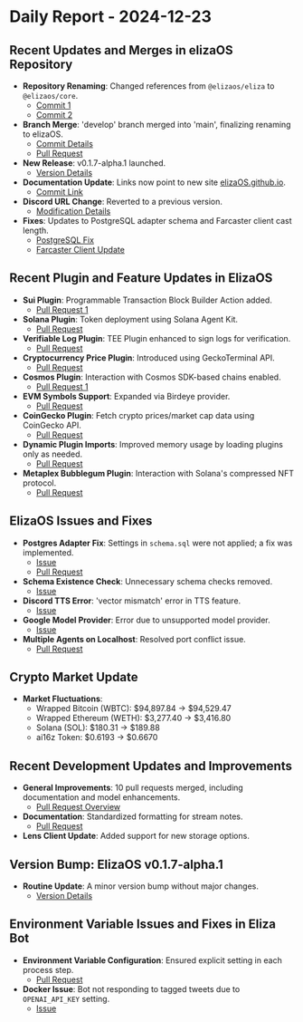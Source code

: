 # Daily Report - 2024-12-23

## Recent Updates and Merges in elizaOS Repository

- **Repository Renaming**: Changed references from `@elizaos/eliza` to `@elizaos/core`.
  - [Commit 1](https://github.com/elizaOS/eliza/commit/00377106e6f947f3b439716559d84798f16c4d36)
  - [Commit 2](https://github.com/elizaOS/eliza/commit/634e45ef7ca67367588d7d18ab0c71365acd75fe)
- **Branch Merge**: 'develop' branch merged into 'main', finalizing renaming to elizaOS.
  - [Commit Details](https://github.com/elizaOS/eliza/commit/7a3acdf906e1c899475b007c4fcc3ef471916718)
  - [Pull Request](https://github.com/elizaOS/eliza/pull/1356)
- **New Release**: v0.1.7-alpha.1 launched.
  - [Version Details](https://github.com/elizaOS/eliza/commit/77b5b7d8757241168b2a6c07231ab07bcdea05a2)
- **Documentation Update**: Links now point to new site [elizaOS.github.io](https://elizaOS.github.io/eliza/).
  - [Commit Link](https://github.com/elizaOS/eliza/commit/a07654a616a0073c2107512779b2d7784b159628)
- **Discord URL Change**: Reverted to a previous version.
  - [Modification Details](https://github.com/elizaOS/eliza/commit/4d6a7a1bf11bcbfa16883bf8664b8ce7cd849c5c)
- **Fixes**: Updates to PostgreSQL adapter schema and Farcaster client cast length.
  - [PostgreSQL Fix](https://github.com/elizaOS/eliza/commit/e15dd540f01dc8a91643dd50810479b19a838765)
  - [Farcaster Client Update](https://github.com/elizaOS/eliza/commit/b9d819eb5cb8f9b289772b901a35006ae23f2b35)

## Recent Plugin and Feature Updates in ElizaOS

- **Sui Plugin**: Programmable Transaction Block Builder Action added.
  - [Pull Request 1](https://github.com/elizaOS/eliza/pull/1381)
- **Solana Plugin**: Token deployment using Solana Agent Kit.
  - [Pull Request](https://github.com/elizaOS/eliza/pull/1373)
- **Verifiable Log Plugin**: TEE Plugin enhanced to sign logs for verification.
  - [Pull Request](https://github.com/elizaOS/eliza/pull/1369)
- **Cryptocurrency Price Plugin**: Introduced using GeckoTerminal API.
  - [Pull Request](https://github.com/elizaOS/eliza/pull/1364)
- **Cosmos Plugin**: Interaction with Cosmos SDK-based chains enabled.
  - [Pull Request 1](https://github.com/elizaOS/eliza/pull/1354)
- **EVM Symbols Support**: Expanded via Birdeye provider.
  - [Pull Request](https://github.com/elizaOS/eliza/pull/1366)
- **CoinGecko Plugin**: Fetch crypto prices/market cap data using CoinGecko API.
  - [Pull Request](https://github.com/elizaOS/eliza/pull/1382)
- **Dynamic Plugin Imports**: Improved memory usage by loading plugins only as needed.
  - [Pull Request](https://github.com/elizaOS/eliza/pull/1383)
- **Metaplex Bubblegum Plugin**: Interaction with Solana's compressed NFT protocol.
  - [Pull Request](https://github.com/elizaOS/eliza/pull/1386)

## ElizaOS Issues and Fixes

- **Postgres Adapter Fix**: Settings in `schema.sql` were not applied; a fix was implemented.
  - [Issue](https://github.com/elizaOS/eliza/issues/1378)
  - [Pull Request](https://github.com/elizaOS/eliza/pull/1379)
- **Schema Existence Check**: Unnecessary schema checks removed.
  - [Issue](https://github.com/elizaOS/eliza/issues/1376)
- **Discord TTS Error**: 'vector mismatch' error in TTS feature.
  - [Issue](https://github.com/elizaOS/eliza/issues/1349)
- **Google Model Provider**: Error due to unsupported model provider.
  - [Issue](https://github.com/elizaOS/eliza/issues/1368)
- **Multiple Agents on Localhost**: Resolved port conflict issue.
  - [Pull Request](https://github.com/elizaOS/eliza/pull/1415)

## Crypto Market Update

- **Market Fluctuations**:
  - Wrapped Bitcoin (WBTC): $94,897.84 → $94,529.47
  - Wrapped Ethereum (WETH): $3,277.40 → $3,416.80
  - Solana (SOL): $180.31 → $189.88
  - ai16z Token: $0.6193 → $0.6670

## Recent Development Updates and Improvements

- **General Improvements**: 10 pull requests merged, including documentation and model enhancements.
  - [Pull Request Overview](https://github.com/elizaOS/eliza/pull/1399)
- **Documentation**: Standardized formatting for stream notes.
  - [Pull Request](https://github.com/elizaOS/eliza/pull/1399)
- **Lens Client Update**: Added support for new storage options.

## Version Bump: ElizaOS v0.1.7-alpha.1

- **Routine Update**: A minor version bump without major changes.
  - [Version Details](https://github.com/elizaOS/eliza/commit/27fea7888427ce3be553dd1c3cc592d1425b0f4c)

## Environment Variable Issues and Fixes in Eliza Bot

- **Environment Variable Configuration**: Ensured explicit setting in each process step.
  - [Pull Request](https://github.com/elizaOS/eliza/pull/1374)
- **Docker Issue**: Bot not responding to tagged tweets due to `OPENAI_API_KEY` setting.
  - [Issue](https://github.com/elizaOS/eliza/issues/1372)
